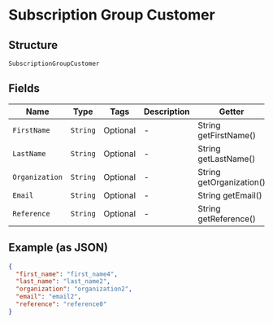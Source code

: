 
# Subscription Group Customer

## Structure

`SubscriptionGroupCustomer`

## Fields

| Name | Type | Tags | Description | Getter | Setter |
|  --- | --- | --- | --- | --- | --- |
| `FirstName` | `String` | Optional | - | String getFirstName() | setFirstName(String firstName) |
| `LastName` | `String` | Optional | - | String getLastName() | setLastName(String lastName) |
| `Organization` | `String` | Optional | - | String getOrganization() | setOrganization(String organization) |
| `Email` | `String` | Optional | - | String getEmail() | setEmail(String email) |
| `Reference` | `String` | Optional | - | String getReference() | setReference(String reference) |

## Example (as JSON)

```json
{
  "first_name": "first_name4",
  "last_name": "last_name2",
  "organization": "organization2",
  "email": "email2",
  "reference": "reference0"
}
```

